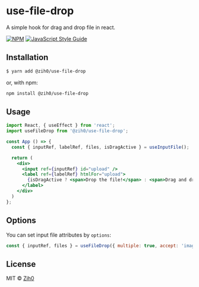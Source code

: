 # use-file-drop

A simple hook for drag and drop file in react.

[![NPM](https://img.shields.io/npm/v/@zih0/use-file-drop.svg)](https://www.npmjs.com/package/@zih0/use-file-drop) [![JavaScript Style Guide](https://img.shields.io/badge/code_style-standard-brightgreen.svg)](https://standardjs.com)

## Installation

```sh
$ yarn add @zih0/use-file-drop
```

or, with npm:

```sh
npm install @zih0/use-file-drop
```

## Usage

```jsx
import React, { useEffect } from 'react';
import useFileDrop from '@zih0/use-file-drop';

const App () => {
  const { inputRef, labelRef, files, isDragActive } = useInputFile();

  return (
    <div>
      <input ref={inputRef} id="upload" />
      <label ref={labelRef} htmlFor="upload">
        {isDragActive ? <span>Drop the file!</span> : <span>Drag and drop the file.</span>}
      </label>
    </div>
  )
};
```

## Options

You can set input file attributes by `options`:

```jsx
const { inputRef, files } = useFileDrop({ multiple: true, accept: 'image/*' });
```

## License

MIT © [Zih0](https://github.com/zih0/)
